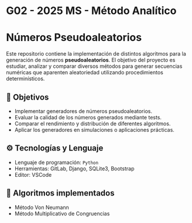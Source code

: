 # G02 - 2025 MS - Método Analítico

# Números Pseudoaleatorios

Este repositorio contiene la implementación de distintos algoritmos para la generación de números **pseudoaleatorios**. El objetivo del proyecto es estudiar, analizar y comparar diversos métodos para generar secuencias numéricas que aparenten aleatoriedad utilizando procedimientos determinísticos.

## 📌 Objetivos

- Implementar generadores de números pseudoaleatorios.
- Evaluar la calidad de los números generados mediante tests.
- Comparar el rendimiento y distribución de diferentes algoritmos.
- Aplicar los generadores en simulaciones o aplicaciones prácticas.

## ⚙️ Tecnologías y Lenguaje

- Lenguaje de programación: `Python`
- Herramientas: GitLab, Django, SQLite3, Bootstrap
- Editor: VSCode

## 🧠 Algoritmos implementados

- Método Von Neumann
- Método Multiplicativo de Congruencias